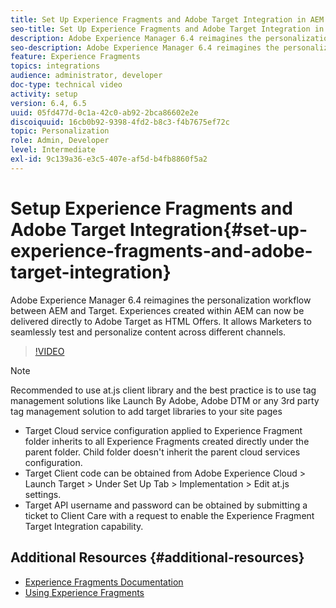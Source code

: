 ```yaml
---
title: Set Up Experience Fragments and Adobe Target Integration in AEM
seo-title: Set Up Experience Fragments and Adobe Target Integration in AEM
description: Adobe Experience Manager 6.4 reimagines the personalization workflow between AEM and Target. Experiences created within AEM can now be delivered directly to Adobe Target as HTML Offers. It allows Marketers to seamlessly test and personalize content across different channels.
seo-description: Adobe Experience Manager 6.4 reimagines the personalization workflow between AEM and Target. Experiences created within AEM can now be delivered directly to Adobe Target as HTML Offers. It allows Marketers to seamlessly test and personalize content across different channels.
feature: Experience Fragments
topics: integrations
audience: administrator, developer
doc-type: technical video
activity: setup
version: 6.4, 6.5
uuid: 05fd477d-0c1a-42c0-ab92-2bca86602e2e
discoiquuid: 16cb0b92-9398-4fd2-b8c3-f4b7675ef72c
topic: Personalization
role: Admin, Developer
level: Intermediate
exl-id: 9c139a36-e3c5-407e-af5d-b4fb8860f5a2
---
```

# Setup Experience Fragments and Adobe Target Integration{#set-up-experience-fragments-and-adobe-target-integration}

Adobe Experience Manager 6.4 reimagines the personalization workflow between AEM and Target. Experiences created within AEM can now be delivered directly to Adobe Target as HTML Offers. It allows Marketers to seamlessly test and personalize content across different channels.

>[!VIDEO](https://video.tv.adobe.com/v/22380/?quality=9&learn=on)

>[!NOTE]
>
>Recommended to use at.js client library and the best practice is to use tag management solutions like Launch By Adobe, Adobe DTM or any 3rd party tag management solution to add target libraries to your site pages

* Target Cloud service configuration applied to Experience Fragment folder inherits to all Experience Fragments created directly under the parent folder. Child folder doesn't inherit the parent cloud services configuration. 
* Target Client code can be obtained from Adobe Experience Cloud &gt; Launch Target &gt; Under Set Up Tab &gt; Implementation &gt; Edit at.js settings.
* Target API username and password can be obtained by submitting a ticket to Client Care with a request to enable the Experience Fragment Target Integration capability.

## Additional Resources {#additional-resources}

* [Experience Fragments Documentation](https://helpx.adobe.com/experience-manager/6-5/sites/authoring/using/experience-fragments.html)
* [Using Experience Fragments](/help/sites/experience-fragments/experience-fragments-feature-video-use.md)
